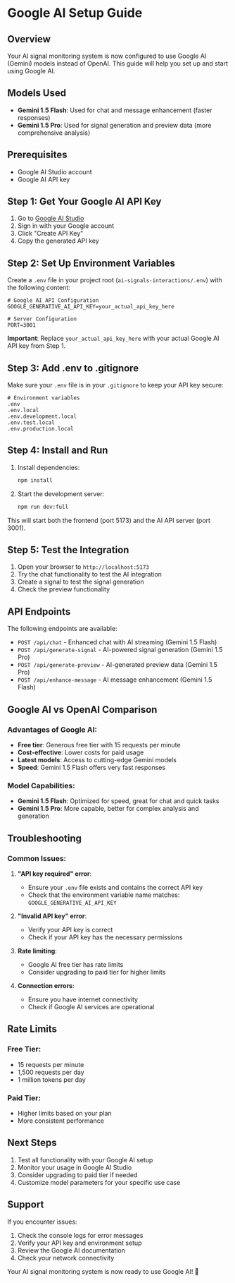 # Google AI Setup Guide

## Overview
Your AI signal monitoring system is now configured to use Google AI (Gemini) models instead of OpenAI. This guide will help you set up and start using Google AI.

## Models Used
- **Gemini 1.5 Flash**: Used for chat and message enhancement (faster responses)
- **Gemini 1.5 Pro**: Used for signal generation and preview data (more comprehensive analysis)

## Prerequisites
- Google AI Studio account
- Google AI API key

## Step 1: Get Your Google AI API Key

1. Go to [Google AI Studio](https://makersuite.google.com/app/apikey)
2. Sign in with your Google account
3. Click "Create API Key"
4. Copy the generated API key

## Step 2: Set Up Environment Variables

Create a `.env` file in your project root (`ai-signals-interactions/.env`) with the following content:

```env
# Google AI API Configuration
GOOGLE_GENERATIVE_AI_API_KEY=your_actual_api_key_here

# Server Configuration
PORT=3001
```

**Important**: Replace `your_actual_api_key_here` with your actual Google AI API key from Step 1.

## Step 3: Add .env to .gitignore

Make sure your `.env` file is in your `.gitignore` to keep your API key secure:

```gitignore
# Environment variables
.env
.env.local
.env.development.local
.env.test.local
.env.production.local
```

## Step 4: Install and Run

1. Install dependencies:
   ```bash
   npm install
   ```

2. Start the development server:
   ```bash
   npm run dev:full
   ```

This will start both the frontend (port 5173) and the AI API server (port 3001).

## Step 5: Test the Integration

1. Open your browser to `http://localhost:5173`
2. Try the chat functionality to test the AI integration
3. Create a signal to test the signal generation
4. Check the preview functionality

## API Endpoints

The following endpoints are available:

- `POST /api/chat` - Enhanced chat with AI streaming (Gemini 1.5 Flash)
- `POST /api/generate-signal` - AI-powered signal generation (Gemini 1.5 Pro)
- `POST /api/generate-preview` - AI-generated preview data (Gemini 1.5 Pro)
- `POST /api/enhance-message` - AI message enhancement (Gemini 1.5 Flash)

## Google AI vs OpenAI Comparison

### Advantages of Google AI:
- **Free tier**: Generous free tier with 15 requests per minute
- **Cost-effective**: Lower costs for paid usage
- **Latest models**: Access to cutting-edge Gemini models
- **Speed**: Gemini 1.5 Flash offers very fast responses

### Model Capabilities:
- **Gemini 1.5 Flash**: Optimized for speed, great for chat and quick tasks
- **Gemini 1.5 Pro**: More capable, better for complex analysis and generation

## Troubleshooting

### Common Issues:

1. **"API key required" error**:
   - Ensure your `.env` file exists and contains the correct API key
   - Check that the environment variable name matches: `GOOGLE_GENERATIVE_AI_API_KEY`

2. **"Invalid API key" error**:
   - Verify your API key is correct
   - Check if your API key has the necessary permissions

3. **Rate limiting**:
   - Google AI free tier has rate limits
   - Consider upgrading to paid tier for higher limits

4. **Connection errors**:
   - Ensure you have internet connectivity
   - Check if Google AI services are operational

## Rate Limits

### Free Tier:
- 15 requests per minute
- 1,500 requests per day
- 1 million tokens per day

### Paid Tier:
- Higher limits based on your plan
- More consistent performance

## Next Steps

1. Test all functionality with your Google AI setup
2. Monitor your usage in Google AI Studio
3. Consider upgrading to paid tier if needed
4. Customize model parameters for your specific use case

## Support

If you encounter issues:
1. Check the console logs for error messages
2. Verify your API key and environment setup
3. Review the Google AI documentation
4. Check your network connectivity

Your AI signal monitoring system is now ready to use Google AI! 🚀 